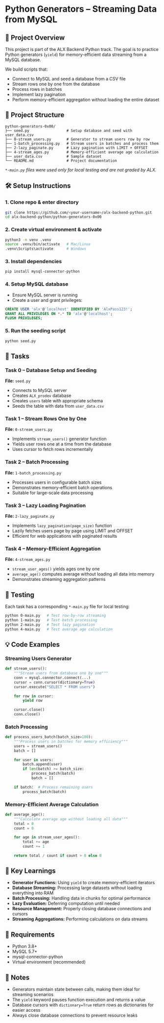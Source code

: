 # Python Generators – Streaming Data from MySQL

## 📌 Project Overview

This project is part of the ALX Backend Python track.
The goal is to practice Python generators (`yield`) for memory-efficient data streaming from a MySQL database.

We build scripts that:

- Connect to MySQL and seed a database from a CSV file
- Stream rows one by one from the database
- Process rows in batches
- Implement lazy pagination
- Perform memory-efficient aggregation without loading the entire dataset

## 📂 Project Structure

```
python-generators-0x00/
├── seed.py                 # Setup database and seed with user_data.csv
├── 0-stream_users.py       # Generator to stream users row by row
├── 1-batch_processing.py   # Stream users in batches and process them
├── 2-lazy_paginate.py      # Lazy pagination with LIMIT + OFFSET
├── 4-stream_ages.py        # Memory-efficient average age calculation
├── user_data.csv           # Sample dataset
└── README.md               # Project documentation
```

*`*-main.py` files were used only for local testing and are not graded by ALX.*

## 🛠️ Setup Instructions

### 1. Clone repo & enter directory

```bash
git clone https://github.com/<your-username>/alx-backend-python.git
cd alx-backend-python/python-generators-0x00
```

### 2. Create virtual environment & activate

```bash
python3 -m venv .venv
source .venv/bin/activate   # Mac/Linux
.venv\Scripts\activate      # Windows
```

### 3. Install dependencies

```bash
pip install mysql-connector-python
```

### 4. Setup MySQL database

- Ensure MySQL server is running
- Create a user and grant privileges:

```sql
CREATE USER 'alx'@'localhost' IDENTIFIED BY 'AlxPass123!';
GRANT ALL PRIVILEGES ON *.* TO 'alx'@'localhost';
FLUSH PRIVILEGES;
```

### 5. Run the seeding script

```bash
python seed.py
```

## 🚀 Tasks

### Task 0 – Database Setup and Seeding
**File:** `seed.py`

- Connects to MySQL server
- Creates `ALX_prodev` database
- Creates `users` table with appropriate schema
- Seeds the table with data from `user_data.csv`

### Task 1 – Stream Rows One by One
**File:** `0-stream_users.py`

- Implements `stream_users()` generator function
- Yields user rows one at a time from the database
- Uses cursor to fetch rows incrementally

### Task 2 – Batch Processing
**File:** `1-batch_processing.py`

- Processes users in configurable batch sizes
- Demonstrates memory-efficient batch operations
- Suitable for large-scale data processing

### Task 3 – Lazy Loading Pagination
**File:** `2-lazy_paginate.py`

- Implements `lazy_pagination(page_size)` function
- Lazily fetches users page by page using LIMIT and OFFSET
- Efficient for web applications with paginated results

### Task 4 – Memory-Efficient Aggregation
**File:** `4-stream_ages.py`

- `stream_user_ages()` yields ages one by one
- `average_age()` computes average without loading all data into memory
- Demonstrates streaming aggregation patterns

## 🧪 Testing

Each task has a corresponding `*-main.py` file for local testing:

```bash
python 0-main.py   # Test row-by-row streaming
python 1-main.py   # Test batch processing  
python 2-main.py   # Test lazy pagination
python 4-main.py   # Test average age calculation
```

## 💡 Code Examples

### Streaming Users Generator

```python
def stream_users():
    """Stream users from database one by one"""
    conn = mysql.connector.connect(...)
    cursor = conn.cursor(dictionary=True)
    cursor.execute("SELECT * FROM users")
    
    for row in cursor:
        yield row
    
    cursor.close()
    conn.close()
```

### Batch Processing

```python
def process_users_batch(batch_size=100):
    """Process users in batches for memory efficiency"""
    users = stream_users()
    batch = []
    
    for user in users:
        batch.append(user)
        if len(batch) >= batch_size:
            process_batch(batch)
            batch = []
    
    if batch:  # Process remaining users
        process_batch(batch)
```

### Memory-Efficient Average Calculation

```python
def average_age():
    """Calculate average age without loading all data"""
    total = 0
    count = 0
    
    for age in stream_user_ages():
        total += age
        count += 1
    
    return total / count if count > 0 else 0
```

## 📖 Key Learnings

- **Generator Functions:** Using `yield` to create memory-efficient iterators
- **Database Streaming:** Processing large datasets without loading everything into RAM
- **Batch Processing:** Handling data in chunks for optimal performance
- **Lazy Evaluation:** Deferring computation until needed
- **Resource Management:** Properly closing database connections and cursors
- **Streaming Aggregations:** Performing calculations on data streams

## 🔧 Requirements

- Python 3.8+
- MySQL 5.7+
- mysql-connector-python
- Virtual environment (recommended)

## 📝 Notes

- Generators maintain state between calls, making them ideal for streaming scenarios
- The `yield` keyword pauses function execution and returns a value
- Database cursors with `dictionary=True` return rows as dictionaries for easier access
- Always close database connections to prevent resource leaks